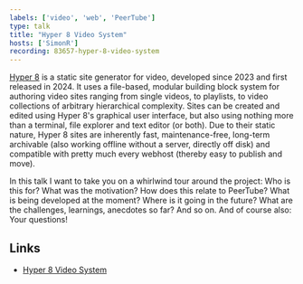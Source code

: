 ```yaml
---
labels: ['video', 'web', 'PeerTube']
type: talk
title: "Hyper 8 Video System"
hosts: ['SimonR']
recording: 83657-hyper-8-video-system
---
```


[Hyper 8](https://simonrepp.com/hyper8) is a static site generator for video, developed since 2023 and
first released in 2024. It uses a file-based, modular building block
system for authoring video sites ranging from single videos, to
playlists, to video collections of arbitrary hierarchical complexity.
Sites can be created and edited using Hyper 8's graphical user
interface, but also using nothing more than a terminal, file explorer
and text editor (or both). Due to their static nature, Hyper 8 sites are
inherently fast, maintenance-free, long-term archivable (also working
offline without a server, directly off disk) and compatible with pretty
much every webhost (thereby easy to publish and move).

In this talk I want to take you on a whirlwind tour around the project:
Who is this for? What was the motivation? How does this relate to
PeerTube? What is being developed at the moment? Where is it going in
the future? What are the challenges, learnings, anecdotes so far? And so
on. And of course also: Your questions!

## Links

* [Hyper 8 Video System](https://simonrepp.com/hyper8)
